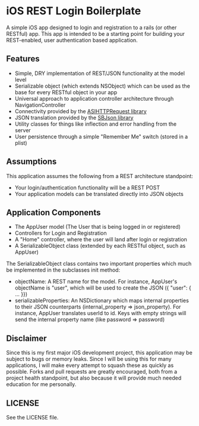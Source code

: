# iOS REST Login Boilerplate #

A simple iOS app designed to login and registration to a rails (or other RESTful) app. This app is intended to be a starting point for building your REST-enabled, user authentication based application.

## Features

 * Simple, DRY implementation of REST/JSON functionality at the model level
 * Serializable object (which extends NSObject) which can be used as the base for every RESTful object in your app
 * Universal approach to application controller architecture through NavigationController
 * Connectivity provided by the [ASIHTTPRequest library](https://github.com/pokeb/asi-http-request)
 * JSON translation provided by the [SBJson library](http://stig.github.com/json-framework/)
 * Utility classes for things like inflection and error handling from the server
 * User persistence through a simple "Remember Me" switch (stored in a plist)
 
## Assumptions

This application assumes the following from a REST architecture standpoint:

 * Your login/authentication functionality will be a REST POST
 * Your application models can be translated directly into JSON objects
 
## Application Components

 * The AppUser model (The User that is being logged in or registered)
 * Controllers for Login and Registration
 * A "Home" controller, where the user will land after login or registration
 * A SerializableObject class (extended by each RESTful object, such as AppUser)
 
The SerializableObject class contains two important properties which much be implemented in the subclasses init method:

 * objectName: A REST name for the model. For instance, AppUser's objectName is "user", which will be used to create the JSON ({ "user": { ... }})
 * serializableProperties: An NSDictionary which maps internal properties to their JSON counterparts (internal_property => json_property). For instance, AppUser translates userId to id. Keys with empty strings will send the internal property name (like password => password)
 
## Disclaimer

Since this is my first major iOS development project, this application may be subject to bugs or memory leaks. Since I will be using this for many applications, I will make every attempt to squash these as quickly as possible. Forks and pull requests are greatly encouraged, both from a project health standpoint, but also because it will provide much needed education for me personally.

## LICENSE

See the LICENSE file.